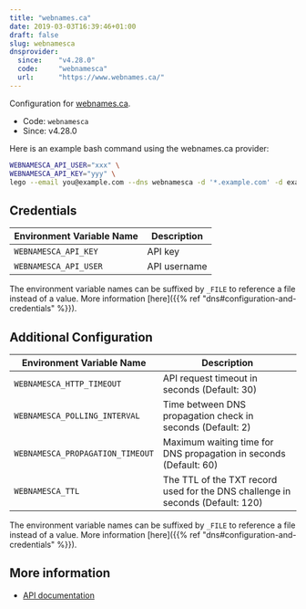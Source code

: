 ```yaml
---
title: "webnames.ca"
date: 2019-03-03T16:39:46+01:00
draft: false
slug: webnamesca
dnsprovider:
  since:    "v4.28.0"
  code:     "webnamesca"
  url:      "https://www.webnames.ca/"
---
```


<!-- THIS DOCUMENTATION IS AUTO-GENERATED. PLEASE DO NOT EDIT. -->
<!-- providers/dns/webnamesca/webnamesca.toml -->
<!-- THIS DOCUMENTATION IS AUTO-GENERATED. PLEASE DO NOT EDIT. -->


Configuration for [webnames.ca](https://www.webnames.ca/).


<!--more-->

- Code: `webnamesca`
- Since: v4.28.0


Here is an example bash command using the webnames.ca provider:

```bash
WEBNAMESCA_API_USER="xxx" \
WEBNAMESCA_API_KEY="yyy" \
lego --email you@example.com --dns webnamesca -d '*.example.com' -d example.com run
```




## Credentials

| Environment Variable Name | Description |
|-----------------------|-------------|
| `WEBNAMESCA_API_KEY` | API key |
| `WEBNAMESCA_API_USER` | API username |

The environment variable names can be suffixed by `_FILE` to reference a file instead of a value.
More information [here]({{% ref "dns#configuration-and-credentials" %}}).


## Additional Configuration

| Environment Variable Name | Description |
|--------------------------------|-------------|
| `WEBNAMESCA_HTTP_TIMEOUT` | API request timeout in seconds (Default: 30) |
| `WEBNAMESCA_POLLING_INTERVAL` | Time between DNS propagation check in seconds (Default: 2) |
| `WEBNAMESCA_PROPAGATION_TIMEOUT` | Maximum waiting time for DNS propagation in seconds (Default: 60) |
| `WEBNAMESCA_TTL` | The TTL of the TXT record used for the DNS challenge in seconds (Default: 120) |

The environment variable names can be suffixed by `_FILE` to reference a file instead of a value.
More information [here]({{% ref "dns#configuration-and-credentials" %}}).




## More information

- [API documentation](https://www.webnames.ca/_/swagger/index.html)

<!-- THIS DOCUMENTATION IS AUTO-GENERATED. PLEASE DO NOT EDIT. -->
<!-- providers/dns/webnamesca/webnamesca.toml -->
<!-- THIS DOCUMENTATION IS AUTO-GENERATED. PLEASE DO NOT EDIT. -->
